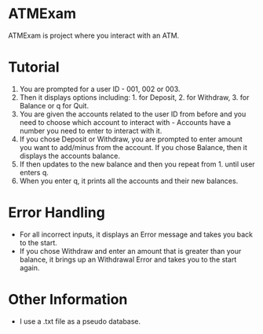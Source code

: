 # ATMExam 

ATMExam is project where you interact with an ATM. 

# Tutorial
  1. You are prompted for a user ID - 001, 002 or 003.
  2. Then it displays options including: 1. for Deposit, 2. for Withdraw, 3. for Balance or q for Quit.
  3. You are given the accounts related to the user ID from before and you need to choose which account to interact with - Accounts have a number you need to enter to interact with it.
  4. If you chose Deposit or Withdraw, you are prompted to enter amount you want to add/minus from the account. If you chose Balance, then it displays the accounts balance.
  5. If then updates to the new balance and then you repeat from 1. until user enters q.
  6. When you enter q, it prints all the accounts and their new balances.

# Error Handling

  - For all incorrect inputs, it displays an Error message and takes you back to the start. 
  - If you chose Withdraw and enter an amount that is greater than your balance, it brings up an Withdrawal Error and takes you to the start again. 

# Other Information

  - I use a .txt file as a pseudo database.
